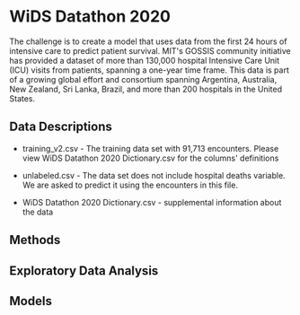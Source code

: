 WiDS Datathon 2020
===================================

The challenge is to create a model that uses data from the first 24 hours of intensive care to predict patient survival. MIT's GOSSIS community initiative has provided a dataset of more than 130,000 hospital Intensive Care Unit (ICU) visits from patients, spanning a one-year time frame. This data is part of a growing global effort and consortium spanning Argentina, Australia, New Zealand, Sri Lanka, Brazil, and more than 200 hospitals in the United States. 


## Data Descriptions


* training_v2.csv - The training data set with 91,713 encounters. Please view WiDS Datathon 2020 Dictionary.csv for the columns' definitions

* unlabeled.csv - The data set does not include hospital deaths variable. We are asked to predict it using the encounters in this file.
* WiDS Datathon 2020 Dictionary.csv - supplemental information about the data


## Methods

## Exploratory Data Analysis

## Models


